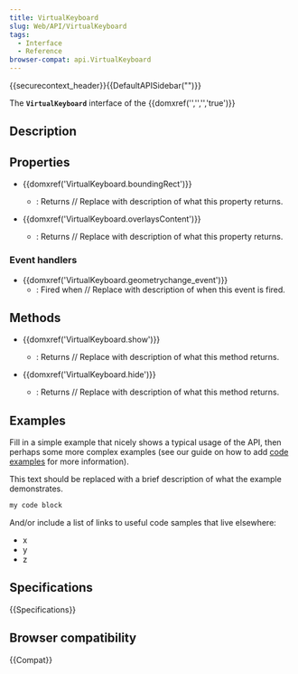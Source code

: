```yaml
---
title: VirtualKeyboard
slug: Web/API/VirtualKeyboard
tags:
  - Interface
  - Reference
browser-compat: api.VirtualKeyboard
---
```

{{securecontext_header}}{{DefaultAPISidebar("")}}

The **`VirtualKeyboard`** interface of the {{domxref('','','','true')}} 

## Description

 

## Properties

- {{domxref('VirtualKeyboard.boundingRect')}}
  - : Returns // Replace with description of what this property returns.

- {{domxref('VirtualKeyboard.overlaysContent')}}
  - : Returns // Replace with description of what this property returns.

### Event handlers

- {{domxref('VirtualKeyboard.geometrychange_event')}}
  - : Fired when // Replace with description of when this event is fired.

## Methods

- {{domxref('VirtualKeyboard.show')}}
  - : Returns // Replace with description of what this method returns.

- {{domxref('VirtualKeyboard.hide')}}
  - : Returns // Replace with description of what this method returns.

## Examples

Fill in a simple example that nicely shows a typical usage of the API, then perhaps some more complex examples (see our guide on how to add [code examples](/en-US/docs/MDN/Contribute/Structures/Code_examples) for more information).

This text should be replaced with a brief description of what the example demonstrates.

```js
my code block
```

And/or include a list of links to useful code samples that live elsewhere:

*   x
*   y
*   z

## Specifications

{{Specifications}}

## Browser compatibility

{{Compat}}

